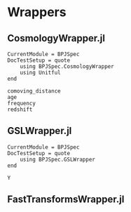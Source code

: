 # Wrappers

## CosmologyWrapper.jl

```@meta
CurrentModule = BPJSpec
DocTestSetup = quote
    using BPJSpec.CosmologyWrapper
    using Unitful
end
```

```@docs
comoving_distance
age
frequency
redshift
```

## GSLWrapper.jl

```@meta
CurrentModule = BPJSpec
DocTestSetup = quote
    using BPJSpec.GSLWrapper
end
```

```@docs
Y
```

## FastTransformsWrapper.jl

